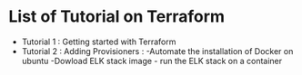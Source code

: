 # List of Tutorial on Terraform

* Tutorial 1 : Getting started with Terraform
* Tutorial 2 : Adding Provisioners :
      -Automate the installation of Docker on ubuntu
      -Dowload ELK stack image
      - run the ELK stack on a container

